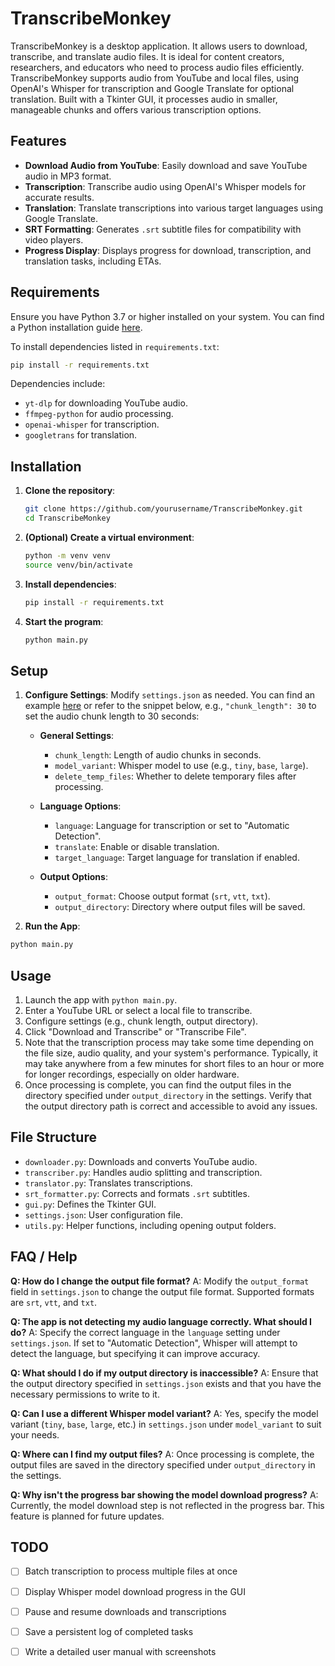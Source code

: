 # TranscribeMonkey

TranscribeMonkey is a desktop application. It allows users to download, transcribe, and translate audio files. It is ideal for content creators, researchers, and educators who need to process audio files efficiently. TranscribeMonkey supports audio from YouTube and local files, using OpenAI's Whisper for transcription and Google Translate for optional translation. Built with a Tkinter GUI, it processes audio in smaller, manageable chunks and offers various transcription options.

## Features

- **Download Audio from YouTube**: Easily download and save YouTube audio in MP3 format.
- **Transcription**: Transcribe audio using OpenAI's Whisper models for accurate results.
- **Translation**: Translate transcriptions into various target languages using Google Translate.
- **SRT Formatting**: Generates `.srt` subtitle files for compatibility with video players.
- **Progress Display**: Displays progress for download, transcription, and translation tasks, including ETAs.

## Requirements

Ensure you have Python 3.7 or higher installed on your system. You can find a Python installation guide [here](https://www.python.org/downloads/).

To install dependencies listed in `requirements.txt`:

```bash
pip install -r requirements.txt
```

Dependencies include:

- `yt-dlp` for downloading YouTube audio.
- `ffmpeg-python` for audio processing.
- `openai-whisper` for transcription.
- `googletrans` for translation.

## Installation

1. **Clone the repository**:

   ```bash
   git clone https://github.com/yourusername/TranscribeMonkey.git
   cd TranscribeMonkey
   ```

2. **(Optional) Create a virtual environment**:

   ```bash
   python -m venv venv
   source venv/bin/activate
   ```

3. **Install dependencies**:

   ```bash
   pip install -r requirements.txt
   ```

4. **Start the program**:

   ```bash
   python main.py
   ```

## Setup

1. **Configure Settings**: Modify `settings.json` as needed. You can find an example [here](settings_example.json) or refer to the snippet below, e.g., `"chunk_length": 30` to set the audio chunk length to 30 seconds:

   - **General Settings**:
     - `chunk_length`: Length of audio chunks in seconds.
     - `model_variant`: Whisper model to use (e.g., `tiny`, `base`, `large`).
     - `delete_temp_files`: Whether to delete temporary files after processing.

   - **Language Options**:
     - `language`: Language for transcription or set to "Automatic Detection".
     - `translate`: Enable or disable translation.
     - `target_language`: Target language for translation if enabled.

   - **Output Options**:
     - `output_format`: Choose output format (`srt`, `vtt`, `txt`).
     - `output_directory`: Directory where output files will be saved.

2. **Run the App**:

```bash
python main.py
```

## Usage

1. Launch the app with `python main.py`.
2. Enter a YouTube URL or select a local file to transcribe.
3. Configure settings (e.g., chunk length, output directory).
4. Click "Download and Transcribe" or "Transcribe File".
5. Note that the transcription process may take some time depending on the file size, audio quality, and your system's performance. Typically, it may take anywhere from a few minutes for short files to an hour or more for longer recordings, especially on older hardware.
6. Once processing is complete, you can find the output files in the directory specified under `output_directory` in the settings. Verify that the output directory path is correct and accessible to avoid any issues.

## File Structure

- `downloader.py`: Downloads and converts YouTube audio.
- `transcriber.py`: Handles audio splitting and transcription.
- `translator.py`: Translates transcriptions.
- `srt_formatter.py`: Corrects and formats `.srt` subtitles.
- `gui.py`: Defines the Tkinter GUI.
- `settings.json`: User configuration file.
- `utils.py`: Helper functions, including opening output folders.

## FAQ / Help

**Q: How do I change the output file format?**
A: Modify the `output_format` field in `settings.json` to change the output file format. Supported formats are `srt`, `vtt`, and `txt`.

**Q: The app is not detecting my audio language correctly. What should I do?**
A: Specify the correct language in the `language` setting under `settings.json`. If set to "Automatic Detection", Whisper will attempt to detect the language, but specifying it can improve accuracy.

**Q: What should I do if my output directory is inaccessible?**
A: Ensure that the output directory specified in `settings.json` exists and that you have the necessary permissions to write to it.

**Q: Can I use a different Whisper model variant?**
A: Yes, specify the model variant (`tiny`, `base`, `large`, etc.) in `settings.json` under `model_variant` to suit your needs.

**Q: Where can I find my output files?**
A: Once processing is complete, the output files are saved in the directory specified under `output_directory` in the settings.

**Q: Why isn't the progress bar showing the model download progress?**
A: Currently, the model download step is not reflected in the progress bar. This feature is planned for future updates.

## TODO

- [ ] Batch transcription to process multiple files at once
- [ ] Display Whisper model download progress in the GUI
- [ ] Pause and resume downloads and transcriptions
- [ ] Save a persistent log of completed tasks
- [ ] Write a detailed user manual with screenshots

